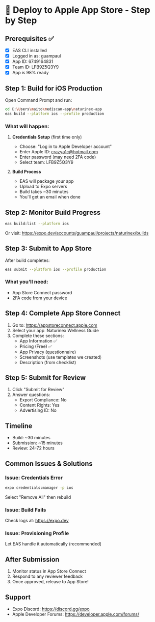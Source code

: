 # 🚀 Deploy to Apple App Store - Step by Step

## Prerequisites ✅
- [x] EAS CLI installed
- [x] Logged in as: guampaul
- [x] App ID: 6749164831
- [x] Team ID: LFB9Z5Q3Y9
- [x] App is 98% ready

## Step 1: Build for iOS Production

Open Command Prompt and run:

```bash
cd C:\Users\maito\mediscan-app\naturinex-app
eas build --platform ios --profile production
```

### What will happen:
1. **Credentials Setup** (first time only)
   - Choose: "Log in to Apple Developer account"
   - Enter Apple ID: crazya1c@hotmail.com
   - Enter password (may need 2FA code)
   - Select team: LFB9Z5Q3Y9

2. **Build Process**
   - EAS will package your app
   - Upload to Expo servers
   - Build takes ~30 minutes
   - You'll get an email when done

## Step 2: Monitor Build Progress

```bash
eas build:list --platform ios
```

Or visit: https://expo.dev/accounts/guampaul/projects/naturinex/builds

## Step 3: Submit to App Store

After build completes:

```bash
eas submit --platform ios --profile production
```

### What you'll need:
- App Store Connect password
- 2FA code from your device

## Step 4: Complete App Store Connect

1. Go to: https://appstoreconnect.apple.com
2. Select your app: Naturinex Wellness Guide
3. Complete these sections:
   - App Information ✅
   - Pricing (Free) ✅
   - App Privacy (questionnaire)
   - Screenshots (use templates we created)
   - Description (from checklist)

## Step 5: Submit for Review

1. Click "Submit for Review"
2. Answer questions:
   - Export Compliance: No
   - Content Rights: Yes
   - Advertising ID: No

## Timeline
- Build: ~30 minutes
- Submission: ~15 minutes
- Review: 24-72 hours

## Common Issues & Solutions

### Issue: Credentials Error
```bash
expo credentials:manager -p ios
```
Select "Remove All" then rebuild

### Issue: Build Fails
Check logs at: https://expo.dev

### Issue: Provisioning Profile
Let EAS handle it automatically (recommended)

## After Submission
1. Monitor status in App Store Connect
2. Respond to any reviewer feedback
3. Once approved, release to App Store!

## Support
- Expo Discord: https://discord.gg/expo
- Apple Developer Forums: https://developer.apple.com/forums/